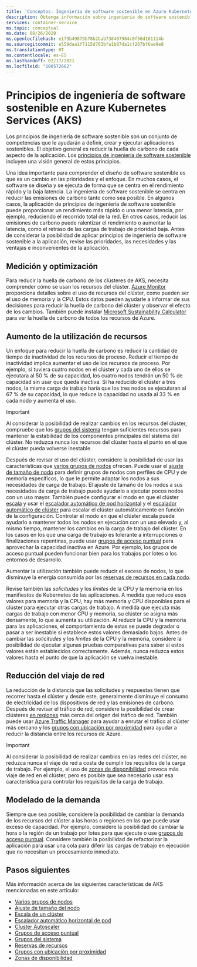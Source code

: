 ```yaml
---
title: 'Conceptos: Ingeniería de software sostenible en Azure Kubernetes Services (AKS)'
description: Obtenga información sobre ingeniería de software sostenible en Azure Kubernetes Services (AKS).
services: container-service
ms.topic: conceptual
ms.date: 08/26/2020
ms.openlocfilehash: e179b49879b78b2bab738407984c0f50d161114b
ms.sourcegitcommit: e559daa1f7115d703bfa1b87da1cf267bf6ae9e8
ms.translationtype: HT
ms.contentlocale: es-ES
ms.lasthandoff: 02/17/2021
ms.locfileid: "100572682"
---
```

# <a name="sustainable-software-engineering-principles-in-azure-kubernetes-service-aks"></a>Principios de ingeniería de software sostenible en Azure Kubernetes Services (AKS)

Los principios de ingeniería de software sostenible son un conjunto de competencias que le ayudarán a definir, crear y ejecutar aplicaciones sostenibles. El objetivo general es reducir la huella de carbono de cada aspecto de la aplicación. Los [principios de ingeniería de software sostenible][principles-sse] incluyen una visión general de estos principios.

Una idea importante para comprender el diseño de software sostenible es que es un cambio en las prioridades y el enfoque. En muchos casos, el software se diseña y se ejecuta de forma que se centra en el rendimiento rápido y la baja latencia. La ingeniería de software sostenible se centra en reducir las emisiones de carbono tanto como sea posible. En algunos casos, la aplicación de principios de ingeniería de software sostenible puede proporcionar un rendimiento más rápido o una menor latencia, por ejemplo, reduciendo el recorrido total de la red. En otros casos, reducir las emisiones de carbono puede ralentizar el rendimiento o aumentar la latencia, como el retraso de las cargas de trabajo de prioridad baja. Antes de considerar la posibilidad de aplicar principios de ingeniería de software sostenible a la aplicación, revise las prioridades, las necesidades y las ventajas e inconvenientes de la aplicación.

## <a name="measure-and-optimize"></a>Medición y optimización

Para reducir la huella de carbono de los clústeres de AKS, necesita comprender cómo se usan los recursos del clúster. [Azure Monitor][azure-monitor] proporciona detalles sobre el uso de recursos del clúster, como pueden ser el uso de memoria y la CPU. Estos datos pueden ayudarle a informar de sus decisiones para reducir la huella de carbono del clúster y observar el efecto de los cambios. También puede instalar [Microsoft Sustainability Calculator][sustainability-calculator] para ver la huella de carbono de todos los recursos de Azure.

## <a name="increase-resource-utilization"></a>Aumento de la utilización de recursos

Un enfoque para reducir la huella de carbono es reducir la cantidad de tiempo de inactividad de los recursos de proceso. Reducir el tiempo de inactividad implica aumentar el uso de los recursos de proceso. Por ejemplo, si tuviera cuatro nodos en el clúster y cada uno de ellos se ejecutara al 50 % de su capacidad, los cuatro nodos tendrán un 50 % de capacidad sin usar que queda inactiva. Si ha reducido el clúster a tres nodos, la misma carga de trabajo haría que los tres nodos se ejecutaran al 67 % de su capacidad, lo que reduce la capacidad no usada al 33 % en cada nodo y aumenta el uso.

> [!IMPORTANT]
> Al considerar la posibilidad de realizar cambios en los recursos del clúster, compruebe que los [grupos del sistema][system-pools] tengan suficientes recursos para mantener la estabilidad de los componentes principales del sistema del clúster. No reduzca nunca los recursos del clúster hasta el punto en el que el clúster pueda volverse inestable.

Después de revisar el uso del clúster, considere la posibilidad de usar las características que [varios grupos de nodos][multiple-node-pools] ofrecen. Puede usar el [ajuste de tamaño de nodo][node-sizing] para definir grupos de nodos con perfiles de CPU y de memoria específicos, lo que le permite adaptar los nodos a sus necesidades de carga de trabajo. El ajuste de tamaño de los nodos a sus necesidades de carga de trabajo puede ayudarlo a ejecutar pocos nodos con un uso mayor. También puede configurar el modo en que el clúster [escala][scale] y usar el [escalador automático de pod horizontal][scale-horizontal] y el [escalador automático de clúster][scale-auto] para escalar el clúster automáticamente en función de la configuración. Controlar el modo en que el clúster escala puede ayudarlo a mantener todos los nodos en ejecución con un uso elevado y, al mismo tiempo, mantener los cambios en la carga de trabajo del clúster. En los casos en los que una carga de trabajo es tolerante a interrupciones o finalizaciones repentinas, puede usar [grupos de acceso puntual][spot-pools] para aprovechar la capacidad inactiva en Azure. Por ejemplo, los grupos de acceso puntual pueden funcionar bien para los trabajos por lotes o los entornos de desarrollo.

Aumentar la utilización también puede reducir el exceso de nodos, lo que disminuye la energía consumida por las [reservas de recursos en cada nodo][resource-reservations].

Revise también las *solicitudes* y los *límites* de la CPU y la memoria en los manifiestos de Kubernetes de las aplicaciones. A medida que reduce esos valores para memoria y la CPU, hay más memoria y CPU disponibles para el clúster para ejecutar otras cargas de trabajo. A medida que ejecuta más cargas de trabajo con menor CPU y memoria, su clúster se asigna más densamente, lo que aumenta su utilización. Al reducir la CPU y la memoria para las aplicaciones, el comportamiento de estas se puede degradar o pasar a ser inestable si establece estos valores demasiado bajos. Antes de cambiar las *solicitudes* y los *límites* de la CPU y la memoria, considere la posibilidad de ejecutar algunas pruebas comparativas para saber si estos valores están establecidos correctamente. Además, nunca reduzca estos valores hasta el punto de que la aplicación se vuelva inestable.

## <a name="reduce-network-travel"></a>Reducción del viaje de red

La reducción de la distancia que las solicitudes y respuestas tienen que recorrer hasta el clúster y desde este, generalmente disminuye el consumo de electricidad de los dispositivos de red y las emisiones de carbono. Después de revisar el tráfico de red, considere la posibilidad de crear clústeres [en regiones][regions] más cerca del origen del tráfico de red. También puede usar [Azure Traffic Manager][azure-traffic-manager] para ayudar a enrutar el tráfico al clúster más cercano y los [grupos con ubicación por proximidad][proiximity-placement-groups] para ayudar a reducir la distancia entre los recursos de Azure.

> [!IMPORTANT]
> Al considerar la posibilidad de realizar cambios en las redes del clúster, no reduzca nunca el viaje de red a costa de cumplir los requisitos de la carga de trabajo. Por ejemplo, el uso de [zonas de disponibilidad][availability-zones] provoca más viaje de red en el clúster, pero es posible que sea necesario usar esa característica para controlar los requisitos de la carga de trabajo.

## <a name="demand-shaping"></a>Modelado de la demanda

Siempre que sea posible, considere la posibilidad de cambiar la demanda de los recursos del clúster a las horas o regiones en las que puede usar exceso de capacidad. Por ejemplo, considere la posibilidad de cambiar la hora o la región de un trabajo por lotes para que ejecute o use [grupos de acceso puntual][spot-pools]. Considere también la posibilidad de refactorizar la aplicación para usar una cola para diferir las cargas de trabajo en ejecución que no necesitan un procesamiento inmediato.

## <a name="next-steps"></a>Pasos siguientes

Más información acerca de las siguientes características de AKS mencionadas en este artículo:

* [Varios grupos de nodos][multiple-node-pools]
* [Ajuste de tamaño del nodo][node-sizing]
* [Escala de un clúster][scale]
* [Escalador automático horizontal de pod][scale-horizontal]
* [Cluster Autoscaler][scale-auto]
* [Grupos de acceso puntual][spot-pools]
* [Grupos del sistema][system-pools]
* [Reservas de recursos][resource-reservations]
* [Grupos con ubicación por proximidad][proiximity-placement-groups]
* [Zonas de disponibilidad][availability-zones]

[availability-zones]: availability-zones.md
[azure-monitor]: ../azure-monitor/containers/container-insights-overview.md
[azure-traffic-manager]: ../traffic-manager/traffic-manager-overview.md
[proiximity-placement-groups]: reduce-latency-ppg.md
[regions]: faq.md#which-azure-regions-currently-provide-aks
[resource-reservations]: concepts-clusters-workloads.md#resource-reservations
[scale]: concepts-scale.md
[scale-auto]: concepts-scale.md#cluster-autoscaler
[scale-horizontal]: concepts-scale.md#horizontal-pod-autoscaler
[spot-pools]: spot-node-pool.md
[multiple-node-pools]: use-multiple-node-pools.md
[node-sizing]: use-multiple-node-pools.md#specify-a-vm-size-for-a-node-pool
[sustainability-calculator]: https://azure.microsoft.com/blog/microsoft-sustainability-calculator-helps-enterprises-analyze-the-carbon-emissions-of-their-it-infrastructure/
[system-pools]: use-system-pools.md
[principles-sse]: https://docs.microsoft.com/learn/modules/sustainable-software-engineering-overview/